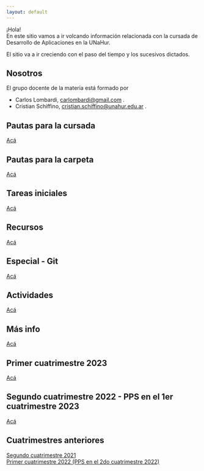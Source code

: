 ```yaml
---
layout: default
---
```


¡Hola!  
En este sitio vamos a ir volcando información relacionada con la cursada de Desarrollo de Aplicaciones en la UNaHur.

El sitio va a ir creciendo con el paso del tiempo y los sucesivos dictados.


## Nosotros
El grupo docente de la materia está formado por
- Carlos Lombardi, carlombardi@gmail.com .
- Cristian Schiffino, cristian.schiffino@unahur.edu.ar .


## Pautas para la cursada
[Acá](./pautas-para-la-cursada)

## Pautas para la carpeta
[Acá](./pautas-para-la-carpeta)

## Tareas iniciales
[Acá](./tareas-iniciales)

## Recursos
[Acá](./recursos/recursos-index)

## Especial - Git
[Acá](./git/git-index)

## Actividades
[Acá](./actividades)

## Más info
[Acá](./mas-info)

## Primer cuatrimestre 2023
[Acá](./cuatrimestres/2023s1)

## Segundo cuatrimestre 2022 - PPS en el 1er cuatrimestre 2023
[Acá](./cuatrimestres/2022s2)

## Cuatrimestres anteriores
[Segundo cuatrimestre 2021](./cuatrimestres/2021s2)  
[Primer cuatrimestre 2022 (PPS en el 2do cuatrimestre 2022)](./cuatrimestres/2022s1)